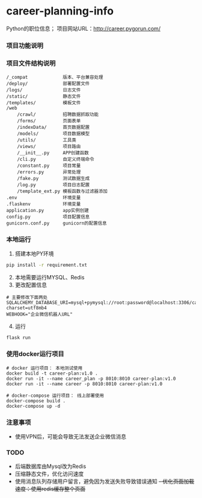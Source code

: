# career-planning-info
Python的职位信息；
项目网站URL：http://career.pygorun.com/

### 项目功能说明



### 项目文件结构说明
```text
/_compat             版本、平台兼容处理
/deploy/             部署配置文件
/logs/               日志文件
/static/             静态文件
/templates/          模板文件
/web
    /crawl/          招聘数据抓取功能
    /forms/          页面表单
    /indexData/      首页数据配置
    /models/         项目数据模型
    /utils/          工具类
    /views/          项目路由
    /__init__.py     APP创建函数
    /cli.py          自定义终端命令
    /constant.py     项目常量
    /errors.py       异常处理
    /fake.py         测试数据生成
    /log.py          项目日志配置
    /template_ext.py 模板函数与过滤器添加
.env                 环境变量
.flaskenv            环境变量
application.py       app实例创建
config.py            项目配置信息
gunicorn.conf.py     gunicorn的配置信息

```

### 本地运行
1. 搭建本地PY环境
```bash
pip install -r requirement.txt
```
2. 本地需要运行MYSQL、Redis
3. 更改配置信息
```shell script
# 主要修改下面两处
SQLALCHEMY_DATABASE_URI=mysql+pymysql://root:password@localhost:3306/career_plan_service?charset=utf8mb4
WEBHOOK="企业微信机器人URL"
```

4. 运行
```shell script
flask run
```


### 使用docker运行项目
```shell script
# docker 运行项目： 本地测试使用
docker build -t career-plan:v1.0 .
docker run -it --name career_plan -p 8010:8010 career-plan:v1.0
docker run -it --name career -p 8010:8010 career-plan:v1.0

# docker-compose 运行项目： 线上部署使用
docker-compose build .
docker-compose up -d
```

### 注意事项
- 使用VPN后，可能会导致无法发送企业微信消息


### TODO
- 后端数据库由Mysql改为Redis
- 压缩静态文件，优化访问速度
- 使用消息队列存储用户留言，避免因为发送失败导致错误通知
~~- 优化页面加载速度：使用redis缓存整个页面~~
